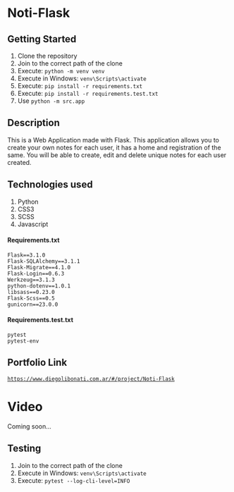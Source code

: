 # Noti-Flask

## Getting Started

1. Clone the repository
2. Join to the correct path of the clone
3. Execute: `python -m venv venv`
4. Execute in Windows: `venv\Scripts\activate`
5. Execute: `pip install -r requirements.txt`
6. Execute: `pip install -r requirements.test.txt`
7. Use `python -m src.app`

## Description

This is a Web Application made with Flask. This application allows you to create your own notes for each user, it has a home and registration of the same. You will be able to create, edit and delete unique notes for each user created.

## Technologies used

1. Python
2. CSS3
3. SCSS
4. Javascript

#### Requirements.txt

```
Flask==3.1.0
Flask-SQLAlchemy==3.1.1
Flask-Migrate==4.1.0
Flask-Login==0.6.3
Werkzeug==3.1.3
python-dotenv==1.0.1
libsass==0.23.0
Flask-Scss==0.5
gunicorn==23.0.0
```

#### Requirements.test.txt

```
pytest
pytest-env
```

## Portfolio Link

[`https://www.diegolibonati.com.ar/#/project/Noti-Flask`](https://www.diegolibonati.com.ar/#/project/Noti-Flask)

# Video 

Coming soon...

## Testing

1. Join to the correct path of the clone
2. Execute in Windows: `venv\Scripts\activate`
3. Execute: `pytest --log-cli-level=INFO`